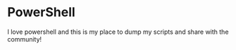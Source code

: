 # PowerShell
I love powershell and this is my place to dump my scripts and share with the community!
